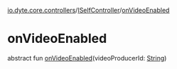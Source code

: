 [io.dyte.core.controllers](../index.md)/[ISelfController](index.md)/[onVideoEnabled](on-video-enabled.md)

# onVideoEnabled


abstract fun [onVideoEnabled](on-video-enabled.md)(videoProducerId: [String](https://kotlinlang.org/api/latest/jvm/stdlib/kotlin/-string/index.html))
